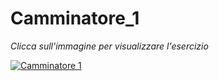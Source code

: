 # Camminatore_1
*Clicca sull'immagine per visualizzare l'esercizio*

[![Camminatore 1](https://user-images.githubusercontent.com/60677625/111542462-0da6f880-8772-11eb-9072-12fee5812671.jpg "Camminatore_1")](https://editor.p5js.org/kaappa/sketches/mwB2N1aju)
